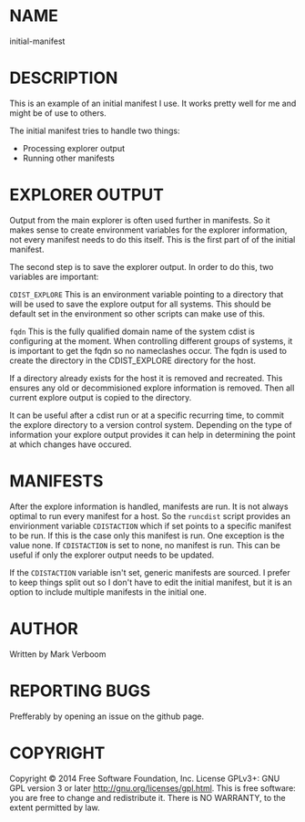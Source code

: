 # NAME

initial-manifest

# DESCRIPTION

This is an example of an initial manifest I use. It works pretty well for me and
might be of use to others.

The initial manifest tries to handle two things:

* Processing explorer output
* Running other manifests

# EXPLORER OUTPUT

Output from the main explorer is often used further in manifests. So it makes sense
to create environment variables for the explorer information, not every manifest
needs to do this itself. This is the first part of of the initial manifest.

The second step is to save the explorer output. In order to do this, two variables
are important:

`CDIST_EXPLORE`
This is an environment variable pointing to a directory that will be used to save
the explore output for all systems. This should be default set in the environment
so other scripts can make use of this.

`fqdn`
This is the fully qualified domain name of the system cdist is configuring at the
moment. When controlling different groups of systems, it is important to get the
fqdn so no nameclashes occur. The fqdn is used to create the directory in the
CDIST_EXPLORE directory for the host.

If a directory already exists for the host it is removed and recreated. This ensures
any old or decommisioned explore information is removed. Then all current explore
output is copied to the directory.

It can be useful after a cdist run or at a specific recurring time, to commit the
explore directory to a version control system. Depending on the type of information
your explore output provides it can help in determining the point at which changes
have occured.

# MANIFESTS

After the explore information is handled, manifests are run. It is not always
optimal to run every manifest for a host. So the `runcdist` script provides an
envirionment variable `CDISTACTION` which if set points to a specific manifest
to be run. If this is the case only this manifest is run.
One exception is the value none. If `CDISTACTION` is set to none, no manifest
is run. This can be useful if only the explorer output needs to be updated.

If the `CDISTACTION` variable isn't set, generic manifests are sourced. I prefer
to keep things split out so I don't have to edit the initial manifest, but it
is an option to include multiple manifests in the initial one.

# AUTHOR

Written by Mark Verboom

# REPORTING BUGS

Prefferably by opening an issue on the github page.

# COPYRIGHT

Copyright  ©  2014  Free Software Foundation, Inc.  License GPLv3+: GNU
GPL version 3 or later <http://gnu.org/licenses/gpl.html>.
This is free software: you are free  to  change  and  redistribute  it.
There is NO WARRANTY, to the extent permitted by law.
